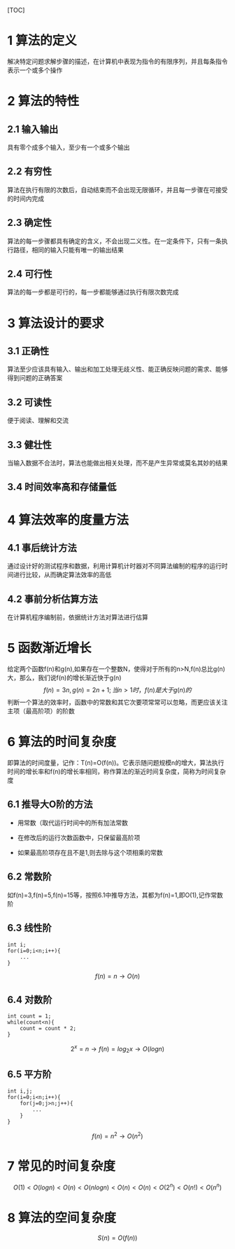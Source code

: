 [TOC]

# 1 算法的定义

解决特定问题求解步骤的描述，在计算机中表现为指令的有限序列，并且每条指令表示一个或多个操作



# 2 算法的特性



## 2.1 输入输出

具有零个成多个输入，至少有一个或多个输出



## 2.2 有穷性

算法在执行有限的次数后，自动结束而不会出现无限循环，并且每一步骤在可接受的时间内完成



## 2.3 确定性

算法的每一步骤都具有确定的含义，不会出现二义性。在一定条件下，只有一条执行路径，相同的输入只能有唯一的输出结果



## 2.4 可行性

算法的每一步都是可行的，每一步都能够通过执行有限次数完成



# 3 算法设计的要求



## 3.1 正确性

算法至少应该具有输入、输出和加工处理无歧义性、能正确反映问题的需求、能够得到问题的正确答案



## 3.2 可读性

便于阅读、理解和交流



## 3.3 健壮性

当输入数据不合法时，算法也能做出相关处理，而不是产生异常或莫名其妙的结果



## 3.4 时间效率高和存储量低



# 4 算法效率的度量方法



## 4.1 事后统计方法

通过设计好的测试程序和数据，利用计算机计时器对不同算法编制的程序的运行时间进行比较，从而确定算法效率的高低



## 4.2 事前分析估算方法

在计算机程序编制前，依据统计方法对算法进行估算



# 5 函数渐近增长

给定两个函数f(n)和g(n),如果存在一个整数N，使得对于所有的n>N,f(n)总比g(n)大，那么，我们说f(n)的增长渐近快于g(n)
$$
f(n)=3n,g(n)=2n+1;    
当n>1时，f(n)是大于g(n)的
$$
判断一个算法的效率时，函数中的常数和其它次要项常常可以忽略，而更应该关注主项（最高阶项）的阶数



# 6 算法的时间复杂度

即算法的时间度量，记作：T(n)=O(f(n))。它表示随问题规模n的增大，算法执行时间的增长率和f(n)的增长率相同，称作算法的渐近时间复杂度，简称为时间复杂度



## 6.1 推导大O阶的方法

- 用常数（取代运行时间中的所有加法常数

- 在修改后的运行次数函数中，只保留最高阶项

- 如果最高阶项存在且不是1,则去除与这个项相乘的常数



## 6.2 常数阶

如f(n)=3,f(n)=5,f(n)=15等，按照6.1中推导方法，其都为f(n)=1,即O(1),记作常数阶

## 6.3 线性阶

```
int i;
for(i=0;i<n;i++){
	...
}
```

$$
f(n)=n→O(n)
$$



## 6.4 对数阶

```
int count = 1;
while(count<n){
	count = count * 2;
}
```

$$
2^x = n→f(n)=log_2x\to O(logn)
$$



## 6.5 平方阶

```
int i,j;
for(i=0;i<n;i++){
	for(j=0;j>n;j++){
		...
	}
}
```

$$
f(n)=n^2 \to O(n^2)
$$



# 7 常见的时间复杂度

$$
O(1)<O(logn)<O(n)<O(nlogn)<O(n)<O(n)<O(2^n)<O(n!)<O(n^n)
$$



# 8 算法的空间复杂度

$$
S(n) = O(f(n))
$$

